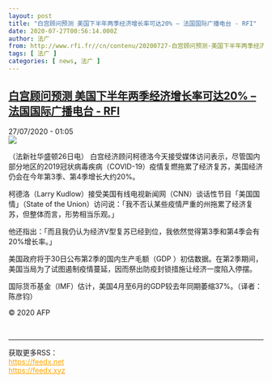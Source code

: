 ```yaml
---
layout: post
title: "白宫顾问预测 美国下半年两季经济增长率可达20% – 法国国际广播电台 - RFI"
date: 2020-07-27T00:56:14.000Z
author: 法广
from: http://www.rfi.fr//cn/contenu/20200727-白宫顾问预测-美国下半年两季经济增长率可达20
tags: [ 法广 ]
categories: [ news, 法广 ]
---
```

<!--1595811374000-->
[白宫顾问预测 美国下半年两季经济增长率可达20% – 法国国际广播电台 - RFI](http://www.rfi.fr//cn/contenu/20200727-%E7%99%BD%E5%AE%AB%E9%A1%BE%E9%97%AE%E9%A2%84%E6%B5%8B-%E7%BE%8E%E5%9B%BD%E4%B8%8B%E5%8D%8A%E5%B9%B4%E4%B8%A4%E5%AD%A3%E7%BB%8F%E6%B5%8E%E5%A2%9E%E9%95%BF%E7%8E%87%E5%8F%AF%E8%BE%BE20)
------

<div>
<div>27/07/2020 - 01:05</div><img src="https://s.rfi.fr/media/display/9b250d16-cf9c-11ea-b71b-005056bf87d6/w:310/p:16x9/int0001b.200727070501.jpg"><div class="t-content__body u-clearfix"><div class="m-interstitial"></div><p>（法新社华盛顿26日电）    白宫经济顾问柯德洛今天接受媒体访问表示，尽管国内部分地区的2019冠状病毒疾病（COVID-19）疫情复燃拖累了经济复苏，美国经济仍会在今年第3季、第4季增长大约20%。</p><p>    柯德洛（Larry Kudlow）接受美国有线电视新闻网（CNN）谈话性节目「美国国情」（State of the Union）访问说：「我不否认某些疫情严重的州拖累了经济复苏，但整体而言，形势相当乐观。」</p><p>    他还指出：「而且我仍认为经济V型复苏已经到位，我依然觉得第3季和第4季会有20%增长率。」</p><p>    美国政府将于30日公布第2季的国内生产毛额（GDP ）初估数据。在第2季期间，美国当局为了试图遏制疫情蔓延，因而祭出防疫封锁措施让经济一度陷入停摆。</p><p>    国际货币基金（IMF）估计，美国4月至6月的GDP较去年同期萎缩37%。（译者：陈彦钧）</p><p class="t-copyright">© 2020 AFP</p>        </div><br><hr><div>获取更多RSS：<br><a href="https://feedx.net" style="color:orange" target="_blank">https://feedx.net</a> <br><a href="https://feedx.xyz" style="color:orange" target="_blank">https://feedx.xyz</a><br></div>
</div>
